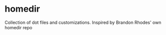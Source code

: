 # homedir

Collection of dot files and customizations. Inspired by Brandon Rhodes' own homedir repo
